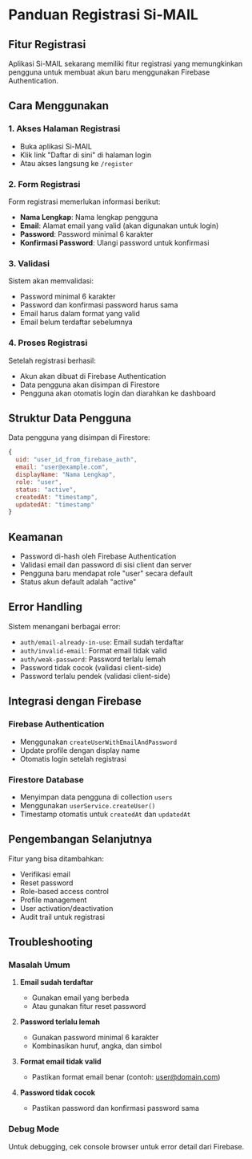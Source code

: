 # Panduan Registrasi Si-MAIL

## Fitur Registrasi

Aplikasi Si-MAIL sekarang memiliki fitur registrasi yang memungkinkan pengguna untuk membuat akun baru menggunakan Firebase Authentication.

## Cara Menggunakan

### 1. Akses Halaman Registrasi
- Buka aplikasi Si-MAIL
- Klik link "Daftar di sini" di halaman login
- Atau akses langsung ke `/register`

### 2. Form Registrasi
Form registrasi memerlukan informasi berikut:
- **Nama Lengkap**: Nama lengkap pengguna
- **Email**: Alamat email yang valid (akan digunakan untuk login)
- **Password**: Password minimal 6 karakter
- **Konfirmasi Password**: Ulangi password untuk konfirmasi

### 3. Validasi
Sistem akan memvalidasi:
- Password minimal 6 karakter
- Password dan konfirmasi password harus sama
- Email harus dalam format yang valid
- Email belum terdaftar sebelumnya

### 4. Proses Registrasi
Setelah registrasi berhasil:
- Akun akan dibuat di Firebase Authentication
- Data pengguna akan disimpan di Firestore
- Pengguna akan otomatis login dan diarahkan ke dashboard

## Struktur Data Pengguna

Data pengguna yang disimpan di Firestore:

```javascript
{
  uid: "user_id_from_firebase_auth",
  email: "user@example.com",
  displayName: "Nama Lengkap",
  role: "user",
  status: "active",
  createdAt: "timestamp",
  updatedAt: "timestamp"
}
```

## Keamanan

- Password di-hash oleh Firebase Authentication
- Validasi email dan password di sisi client dan server
- Pengguna baru mendapat role "user" secara default
- Status akun default adalah "active"

## Error Handling

Sistem menangani berbagai error:
- `auth/email-already-in-use`: Email sudah terdaftar
- `auth/invalid-email`: Format email tidak valid
- `auth/weak-password`: Password terlalu lemah
- Password tidak cocok (validasi client-side)
- Password terlalu pendek (validasi client-side)

## Integrasi dengan Firebase

### Firebase Authentication
- Menggunakan `createUserWithEmailAndPassword`
- Update profile dengan display name
- Otomatis login setelah registrasi

### Firestore Database
- Menyimpan data pengguna di collection `users`
- Menggunakan `userService.createUser()`
- Timestamp otomatis untuk `createdAt` dan `updatedAt`

## Pengembangan Selanjutnya

Fitur yang bisa ditambahkan:
- Verifikasi email
- Reset password
- Role-based access control
- Profile management
- User activation/deactivation
- Audit trail untuk registrasi

## Troubleshooting

### Masalah Umum

1. **Email sudah terdaftar**
   - Gunakan email yang berbeda
   - Atau gunakan fitur reset password

2. **Password terlalu lemah**
   - Gunakan password minimal 6 karakter
   - Kombinasikan huruf, angka, dan simbol

3. **Format email tidak valid**
   - Pastikan format email benar (contoh: user@domain.com)

4. **Password tidak cocok**
   - Pastikan password dan konfirmasi password sama

### Debug Mode

Untuk debugging, cek console browser untuk error detail dari Firebase.
